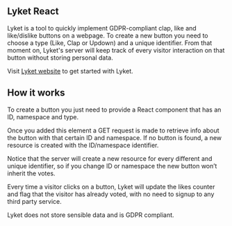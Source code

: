 ## Lyket React

Lyket is a tool to quickly implement GDPR-compliant clap, like and like/dislike buttons on a webpage. To create a new button you need to choose a type (Like, Clap or Updown) and a unique identifier. From that moment on, Lyket's server will keep track of every visitor interaction on that button without storing personal data.

Visit [Lyket website](https://lyket.dev/docs/react) to get started with Lyket.

## How it works

To create a button you just need to provide a React component that has an ID, namespace and type.

Once you added this element a GET request is made to retrieve info about the button with that certain ID and namespace. If no button is found, a new resource is created with the ID/namespace identifier.

Notice that the server will create a new resource for every different and unique identifier, so if you change ID or namespace the new button won’t inherit the votes.

Every time a visitor clicks on a button, Lyket will update the likes counter and flag that the visitor has already voted, with no need to signup to any third party service.

Lyket does not store sensible data and is GDPR compliant.
